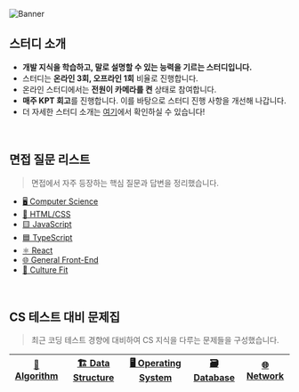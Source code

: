 ![Banner](https://github.com/user-attachments/assets/687ec279-0e48-4689-9045-1035ffa1e801)

## 스터디 소개

- **개발 지식을 학습하고, 말로 설명할 수 있는 능력을 기르는 스터디입니다.**
- 스터디는 **온라인 3회, 오프라인 1회** 비율로 진행합니다.
- 온라인 스터디에서는 **전원이 카메라를 켠** 상태로 참여합니다.
- **매주 KPT 회고**를 진행합니다. 이를 바탕으로 스터디 진행 사항을 개선해 나갑니다.
- 더 자세한 스터디 소개는 [여기](https://github.com/boospeak-study/CS-Interview-Study/wiki/Introduce)에서 확인하실 수 있습니다!

<br>

## 면접 질문 리스트

> 면접에서 자주 등장하는 핵심 질문과 답변을 정리했습니다.

- [🖥️ Computer Science](./interview-questions/computer-science.md)
- [🎨 HTML/CSS](./interview-questions/html-css.md)
- [🟨 JavaScript](./interview-questions/javascript.md)
- [🟦 TypeScript](./interview-questions/typescript.md)
- [⚛️ React](./interview-questions/react.md)
- [🌐 General Front-End](./interview-questions/general-FE.md)
- [🤝 Culture Fit](./interview-questions/culture-fit.md)

<br>

## CS 테스트 대비 문제집

> 최근 코딩 테스트 경향에 대비하여 CS 지식을 다루는 문제들을 구성했습니다.

| [🧮 Algorithm](./cs-test/algorithm/알고리즘.md) | [🏗️ Data Structure](./cs-test/datastructure/자료구조.md) | [🖥️ Operating System](./cs-test/os/운영체제.md) | [🗃️ Database](./cs-test/database/데이터베이스.md) | [🌐 Network](./cs-test/network/) |
| ----------------------------------------------- | -------------------------------------------------------- | ----------------------------------------------- | ------------------------------------------------- | -------------------------------- |

<br>
